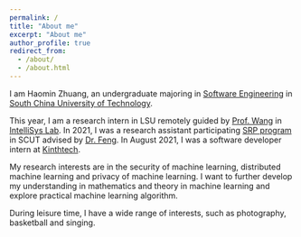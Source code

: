 ```yaml
---
permalink: /
title: "About me"
excerpt: "About me"
author_profile: true
redirect_from:
  - /about/
  - /about.html
---
```


I am Haomin Zhuang, an undergraduate majoring in [Software Engineering](http://www2.scut.edu.cn/sse/) in [South China University of Technology](https://www.scut.edu.cn/new/).

This year, I am a research intern in LSU remotely guided by [Prof. Wang](https://intellisys.haow.ca/haowang/) in [IntelliSys Lab](https://intellisys.haow.ca/). In 2021, I was a research assistant participating [SRP program](http://www2.scut.edu.cn/sse/2018/0615/c16846a270817/page.htm) in SCUT advised by [Dr. Feng](http://www2.scut.edu.cn/sse/2018/0615/c16790a270770/page.htm). In August 2021, I was a software developer intern at [Kinthtech](https://www.kinthtech.com/#/home).

My research interests are in the security of machine learning, distributed machine learning and privacy of machine learning. I want to further develop my understanding in mathematics and theory in machine learning and explore practical machine learning algorithm.

During leisure time, I have a wide range of interests, such as photography, basketball and singing.
